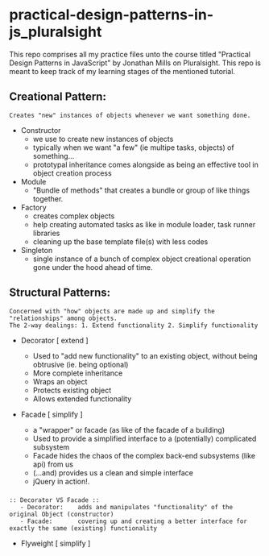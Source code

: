 # practical-design-patterns-in-js_pluralsight
This repo comprises all my practice files unto the course titled "Practical Design Patterns in JavaScript" by Jonathan Mills on  Pluralsight.
This repo is meant to keep track of my learning stages of the mentioned tutorial.


## Creational Pattern:
    Creates "new" instances of objects whenever we want something done.
- Constructor
    * we use to create new instances of objects
    * typically when we want "a few" (ie multipe tasks, objects) of something...
    * prototypal inheritance comes alongside as being an effective tool in object creation process
- Module
    * "Bundle of methods" that creates a bundle or group of like things together.
- Factory
    * creates complex objects
    * help creating automated tasks as like in module loader, task runner libraries
    * cleaning up the base template file(s) with less codes
- Singleton
    * single instance of a bunch of complex object creational operation gone under the hood ahead of time.


## Structural Patterns:
    Concerned with "how" objects are made up and simplify the "relationships" among objects.
    The 2-way dealings: 1. Extend functionality 2. Simplify functionality
- Decorator	[ extend ]
    * Used to "add new functionality" to an existing object, without being obtrusive (ie. being optional)
    * More complete inheritance
    * Wraps an object
    * Protects existing object
    * Allows extended functionality

- Facade	[ simplify ]
    * a "wrapper" or facade (as like of the facade of a building)
    * Used to provide a simplified interface to a (potentially) complicated subsystem
    * Facade hides the chaos of the complex back-end subsystems (like api) from us 
    * (...and) provides us a clean and simple interface
    * jQuery in action!.

###
	:: Decorator VS Facade ::
	   - Decorator:    adds and manipulates "functionality" of the original Object (constructor)
	   - Facade:       covering up and creating a better interface for exactly the same (existing) functionality

- Flyweight	[ simplify ]
